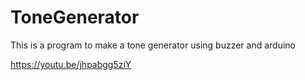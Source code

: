 # ToneGenerator

This is a program to make a tone generator using buzzer and arduino

https://youtu.be/jhpabgg5ziY
